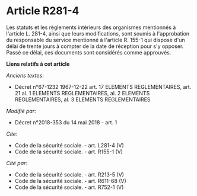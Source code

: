 # Article R281-4

Les statuts et les règlements intérieurs des organismes mentionnés à l'article L. 281-4, ainsi que leurs modifications, sont
soumis à l'approbation du responsable du service mentionné à l'article R. 155-1 qui dispose d'un délai de trente jours à
compter de la date de réception pour s'y opposer. Passé ce délai, ces documents sont considérés comme approuvés.

**Liens relatifs à cet article**

_Anciens textes_:

  - Décret n°67-1232 1967-12-22 art. 17 ELEMENTS REGLEMENTAIRES, art. 21 al. 1 ELEMENTS REGLEMENTAIRES, al. 2 ELEMENTS REGLEMENTAIRES, al. 3 ELEMENTS REGLEMENTAIRES

_Modifié par_:

  - Décret n°2018-353 du 14 mai 2018 - art. 1

_Cite_:

  - Code de la sécurité sociale. - art. L281-4 (V)
  - Code de la sécurité sociale. - art. R155-1 (V)

_Cité par_:

  - Code de la sécurité sociale. - art. R213-5 (V)
  - Code de la sécurité sociale. - art. R611-68 (V)
  - Code de la sécurité sociale. - art. R752-1 (V)
